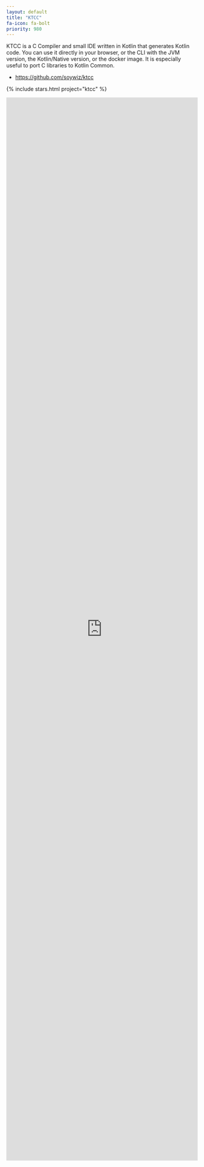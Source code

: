 ```yaml
---
layout: default
title: "KTCC"
fa-icon: fa-bolt
priority: 980
---
```


KTCC is a C Compiler and small IDE written in Kotlin that generates Kotlin code. You can use it directly in your browser, or the CLI with the JVM version, the Kotlin/Native version, or the docker image. It is especially useful to port C libraries to Kotlin Common.

* <https://github.com/soywiz/ktcc>

{% include stars.html project="ktcc" %}

<embed src="https://korlibs.github.io/ktcc/" style="width: 100%;height:70vh;" />
